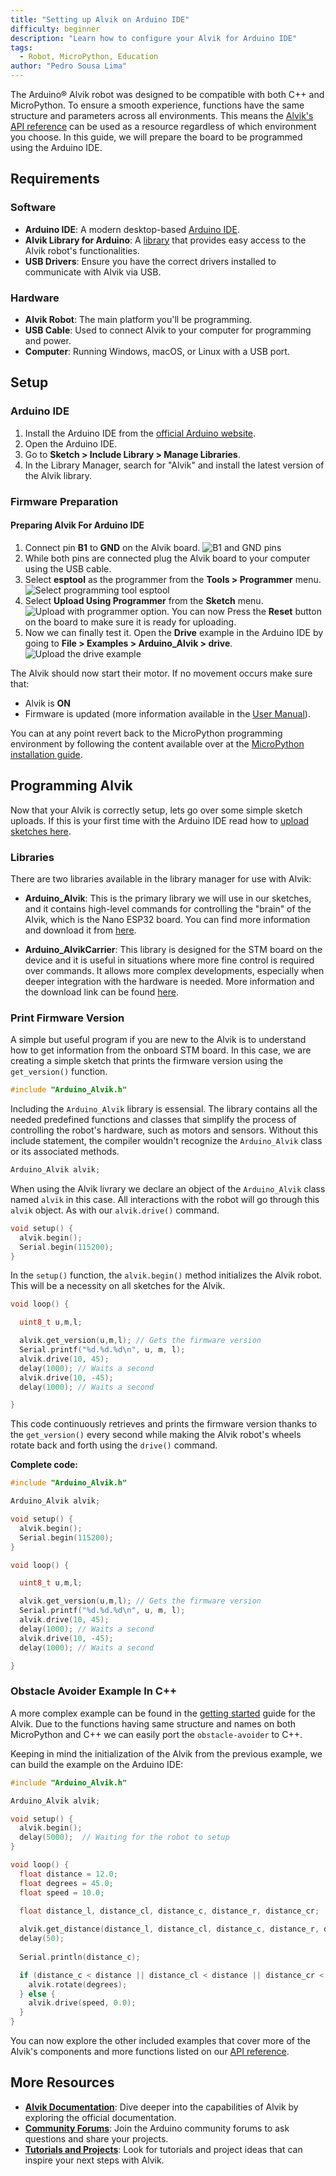 ```yaml
---
title: "Setting up Alvik on Arduino IDE"
difficulty: beginner
description: "Learn how to configure your Alvik for Arduino IDE"
tags:
  - Robot, MicroPython, Education
author: "Pedro Sousa Lima"
---
```

The Arduino® Alvik robot was designed to be compatible with both C++ and MicroPython. To ensure a smooth experience, functions have the same structure and parameters across all environments. This means the [Alvik's API reference](https://docs.arduino.cc/tutorials/alvik/api-overview/) can be used as a resource regardless of which environment you choose. In this guide, we will prepare the board to be programmed using the Arduino IDE.

## Requirements

### Software

- **Arduino IDE**: A modern desktop-based [Arduino IDE](https://support.arduino.cc/hc/en-us/articles/360019833020-Download-and-install-Arduino-IDE).
- **Alvik Library for Arduino**: A [library](https://github.com/arduino-libraries/Arduino_Alvik) that provides easy access to the Alvik robot's functionalities.
- **USB Drivers**: Ensure you have the correct drivers installed to communicate with Alvik via USB.

### Hardware

- **Alvik Robot**: The main platform you'll be programming.
- **USB Cable**: Used to connect Alvik to your computer for programming and power.
- **Computer**: Running Windows, macOS, or Linux with a USB port.

## Setup

### Arduino IDE

1. Install the Arduino IDE from the [official Arduino website](https://www.arduino.cc/en/software).
2. Open the Arduino IDE.
3. Go to **Sketch > Include Library > Manage Libraries**.
4. In the Library Manager, search for "Alvik" and install the latest version of the Alvik library.

### Firmware Preparation

#### Preparing Alvik For Arduino IDE

1. Connect pin **B1** to **GND** on the Alvik board.
![B1 and GND pins](assets/nano-esp32-gnd-b1.png)
3. While both pins are connected plug the Alvik board to your computer using the USB cable.
5. Select **esptool** as the programmer from the **Tools > Programmer** menu.
![Select programming tool esptool](assets/EsptoolSelection.png)
6. Select **Upload Using Programmer** from the **Sketch** menu.
![Upload with programmer option](assets/UploadWithProgrammer.png). You can now Press the **Reset** button on the board to make sure it is ready for uploading.
1. Now we can finally test it. Open the **Drive** example in the Arduino IDE by going to **File > Examples > Arduino_Alvik > drive**.
![Upload the drive example](assets/uploadExample.png)

The Alvik should now start their motor. If no movement occurs make sure that:
- Alvik is **ON**
- Firmware is updated (more information available in the [User Manual](https://docs.arduino.cc/tutorials/alvik/user-manual/)).



You can at any point revert back to the MicroPython programming environment by following the content available over at the [MicroPython installation guide](https://docs.arduino.cc/micropython/micropython-course/course/installation/).

## Programming Alvik

Now that your Alvik is correctly setup, lets go over some simple sketch uploads. If this is your first time with the Arduino IDE read how to [upload sketches here](https://support.arduino.cc/hc/en-us/articles/4733418441116-Upload-a-sketch-in-Arduino-IDE).

### Libraries

There are two libraries available in the library manager for use with Alvik:

- **Arduino_Alvik**: This is the primary library we will use in our sketches, and it contains high-level commands for controlling the "brain" of the Alvik, which is the Nano ESP32 board. You can find more information and download it from [here](https://www.arduino.cc/reference/en/libraries/arduino_alvik/).

- **Arduino_AlvikCarrier**: This library is designed for the STM board on the device and it is useful in situations where more fine control is required over commands. It allows more complex developments, especially when deeper integration with the hardware is needed. More information and the download link can be found [here](https://www.arduino.cc/reference/en/libraries/arduino_alvikcarrier/).

### Print Firmware Version

A simple but useful program if you are new to the Alvik is to understand how to get information from the onboard STM board. In this case, we are creating a simple sketch that prints the firmware version using the `get_version()` function.

```c++
#include "Arduino_Alvik.h"
```

Including the `Arduino_Alvik` library is essensial. The library contains all the needed predefined functions and classes that simplify the process of controlling the robot's hardware, such as motors and sensors. Without this include statement, the compiler wouldn't recognize the `Arduino_Alvik` class or its associated methods.

```c++
Arduino_Alvik alvik;
```

When using the Alvik livrary we declare an object of the `Arduino_Alvik` class named `alvik` in this case. All interactions with the robot will go through this `alvik` object. As with our `alvik.drive()` command.

```c++
void setup() {
  alvik.begin();
  Serial.begin(115200);
}
```

In the `setup()` function, the `alvik.begin()` method initializes the Alvik robot. This will be a necessity on all sketches for the Alvik.

```c++
void loop() {

  uint8_t u,m,l;

  alvik.get_version(u,m,l); // Gets the firmware version
  Serial.printf("%d.%d.%d\n", u, m, l);
  alvik.drive(10, 45);
  delay(1000); // Waits a second
  alvik.drive(10, -45);
  delay(1000); // Waits a second

}
```

This code continuously retrieves and prints the firmware version thanks to the ```get_version()``` every second while making the Alvik robot's wheels rotate back and forth using the ```drive()``` command.


**Complete code:**

```c++
#include "Arduino_Alvik.h"

Arduino_Alvik alvik;

void setup() {
  alvik.begin();
  Serial.begin(115200);
}

void loop() {

  uint8_t u,m,l;

  alvik.get_version(u,m,l); // Gets the firmware version
  Serial.printf("%d.%d.%d\n", u, m, l);
  alvik.drive(10, 45);
  delay(1000); // Waits a second
  alvik.drive(10, -45);
  delay(1000); // Waits a second

}
```

### Obstacle Avoider Example In C++

A more complex example can be found in the [getting started](https://docs.arduino.cc/tutorials/alvik/getting-started/) guide for the Alvik.
Due to the functions having same structure and names on both MicroPython and C++ we can easily port the ```obstacle-avoider``` to C++.

Keeping in mind the initialization of the Alvik from the previous example, we can build the example on the Arduino IDE:

```c++
#include "Arduino_Alvik.h"

Arduino_Alvik alvik;

void setup() {
  alvik.begin();
  delay(5000);  // Waiting for the robot to setup
}

void loop() {
  float distance = 12.0;
  float degrees = 45.0;
  float speed = 10.0;

  float distance_l, distance_cl, distance_c, distance_r, distance_cr;
  
  alvik.get_distance(distance_l, distance_cl, distance_c, distance_r, distance_cr);
  delay(50);
  
  Serial.println(distance_c);

  if (distance_c < distance || distance_cl < distance || distance_cr < distance || distance_l < distance || distance_r < distance) {
    alvik.rotate(degrees);
  } else {
    alvik.drive(speed, 0.0);
  }
}

```

You can now explore the other included examples that cover more of the Alvik's components and more functions listed on our [API reference](https://docs.arduino.cc/tutorials/alvik/api-overview/).


## More Resources

- **[Alvik Documentation](https://docs.arduino.cc/hardware/alvik/)**: Dive deeper into the capabilities of Alvik by exploring the official documentation.
- **[Community Forums](https://forum.arduino.cc/search?q=alvik)**: Join the Arduino community forums to ask questions and share your projects.
- **[Tutorials and Projects](https://courses.arduino.cc/explore-robotics-micropython/)**: Look for tutorials and project ideas that can inspire your next steps with Alvik.
